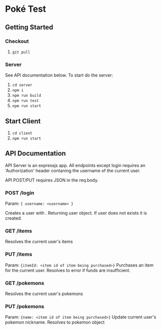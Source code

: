 # Poké Test

## Getting Started

### Checkout

1. `git pull`

### Server

See API documentation below. To start do the server:

1. `cd server`
2. `npm i`
3. `npm run build`
4. `npm run test`
5. `npm run start`

## Start Client 
1. `cd client`
2. `npm run start`

## API Documentation

API Server is an expressjs app. All endpoints except login requires an
'Authorization' header contaning the username of the current user.

API POST/PUT requires JSON in the req.body.

### POST /login
Param: `{ username: <username> }`

Creates a user with <username>. Returning user object. If user does not exists it is created.

### GET /items
Resolves the current user's items

### PUT /items
Param: `{itemId: <item id of item being purchased>}`
Purchases an item for the current user. Resolves to error if funds are insufficient.

### GET /pokemons
Resolves the current user's pokemons

### PUT /pokemons
Param: `{name: <item id of item being purchased>}`
Update current user's pokemon nickname. Resolves to pokemon object




